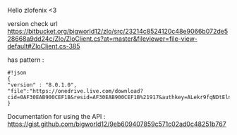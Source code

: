Hello zlofenix <3

version check url 
https://bitbucket.org/bigworld12/zlo/src/23214c8524120c48e9066b072de528668a9dd24c/Zlo/ZloClient.cs?at=master&fileviewer=file-view-default#ZloClient.cs-385

has pattern : 
```
#!json
{
"version" : "8.0.1.0",
"file":"https://onedrive.live.com/download?cid=0AF30EAB900CEF1B&resid=AF30EAB900CEF1B%21917&authkey=ALekr9fqNDtElnE"
}
```

Documentation for using the API : https://gist.github.com/bigworld12/9eb609407859c571c02ad0c48251b767